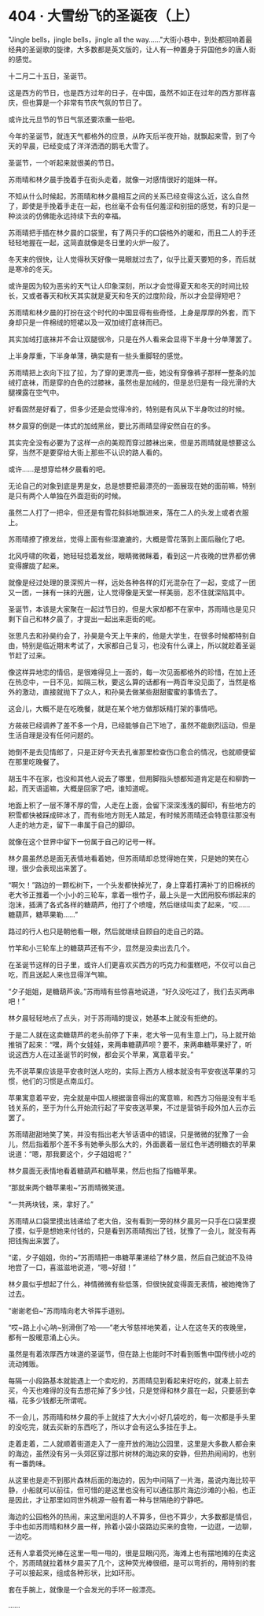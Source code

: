 # 404 · 大雪纷飞的圣诞夜（上）

"Jingle bells，jingle bells，jingle all the
way……"大街小巷中，到处都回响着最经典的圣诞歌的旋律，大多数都是英文版的，让人有一种置身于异国他乡的唐人街的感觉。

十二月二十五日，圣诞节。

这是西方的节日，也是西方过年的日子，在中国，虽然不如正在过年的西方那样喜庆，但也算是一个非常有节庆气氛的节日了。

或许比元旦节的节日气氛还要浓重一些吧。

今年的圣诞节，就连天气都格外的应景，从昨天后半夜开始，就飘起来雪，到了今天的早晨，已经变成了洋洋洒洒的鹅毛大雪了。

圣诞节，一个听起来就很美的节日。

苏雨晴和林夕晨手挽着手在街头走着，就像一对感情很好的姐妹一样。

不知从什么时候起，苏雨晴和林夕晨相互之间的关系已经变得这么近，这么自然了，即使是手挽着手走在一起，也丝毫不会有任何羞涩和别扭的感觉，有的只是一种淡淡的仿佛能永远持续下去的幸福。

苏雨晴把手插在林夕晨的口袋里，有了两只手的口袋格外的暖和，而且二人的手还轻轻地握在一起，这简直就像是冬日里的火炉一般了。

冬天来的很快，让人觉得秋天好像一晃眼就过去了，似乎比夏天要短的多，而后就是寒冷的冬天。

或许是因为较为恶劣的天气让人印象深刻，所以才会觉得夏天和冬天的时间比较长，又或者春天和秋天其实就是夏天和冬天的过度阶段，所以才会显得短吧？

苏雨晴和林夕晨的打扮在这个时代的中国显得有些奇怪，上身是厚厚的外套，而下身却只是一件棉绒的短裙以及一双加绒打底袜而已。

其实加绒打底袜并不会让双腿很冷，只是在外人看来会显得下半身十分单薄罢了。

上半身厚重，下半身单薄，确实是有一些头重脚轻的感觉。

苏雨晴把上衣向下拉了拉，为了穿的更漂亮一些，她没有穿像裤子那样一整条的加绒打底袜，而是穿的白色的过膝袜，虽然也是加绒的，但是总归是有一段光滑的大腿裸露在空气中。

好看固然是好看了，但多少还是会觉得冷的，特别是有风从下半身吹过的时候。

林夕晨穿的倒是一体式的加绒黑丝，要比苏雨晴显得安然自在的多。

其实完全没有必要为了这样一点的美观而穿过膝袜出来，但是苏雨晴就是想要这么穿，当然不是要穿给大街上那些不认识的路人看的。

或许……是想穿给林夕晨看的吧。

无论自己的对象到底是男是女，总是想要把最漂亮的一面展现在她的面前嘛，特别是只有两个人单独在外面逛街的时候。

虽然二人打了一把伞，但还是有雪花斜斜地飘进来，落在二人的头发上或者衣服上。

苏雨晴撩了撩发丝，觉得上面有些湿漉漉的，大概是雪花落到上面后融化了吧。

北风呼啸的吹着，她轻轻捻着发丝，眼睛微微眯着，看到这一片夜晚的世界都仿佛变得朦胧了起来。

就像是经过处理的景深照片一样，远处各种各样的灯光混杂在了一起，变成了一团又一团，一抹有一抹的光圈，让人觉得像是天堂一样美丽，忍不住就深陷其中。

圣诞节，本该是大家聚在一起过节日的，但是大家却都不在家中，苏雨晴也是见只剩下自己和林夕晨了，才提出一起出来逛街的呢。

张思凡去和孙昊约会了，孙昊是今天上午来的，他是大学生，在很多时候都特别自由，特别是临近期末考试了，大家都自己复习，也没有什么课上，所以就趁着圣诞节赶了过来。

像这样异地恋的情侣，是很难得见上一面的，每一次见面都格外的珍惜，在加上还在热恋中，一日不见，如隔三秋，要这么算的话都有一两百年没见面了，当然是格外的激动，直接就抛下了众人，和孙昊去做某些甜甜蜜蜜的事情去了。

这会儿，大概不是在吃晚餐，就是在某个地方做那妖精打架的事情吧。

方莜莜已经调养了差不多一个月，已经能够自己下地了，虽然不能剧烈运动，但是生活自理是没有任何问题的。

她倒不是去见情郎了，只是正好今天去孔雀那里检查伤口愈合的情况，也就顺便留在那里吃晚餐了。

胡玉牛不在家，也没和其他人说去了哪里，但用脚指头想都知道肯定是在和柳韵一起，而天语遥嘛，大概是回家了吧，谁知道呢。

地面上积了一层不薄不厚的雪，人走在上面，会留下深深浅浅的脚印，有些地方的积雪都快被踩成碎冰了，而有些地方则无人踏足，有时候苏雨晴还会特意往那没有人走的地方走，留下一串属于自己的脚印。

就像在这个世界中留下一份属于自己的记号一样。

林夕晨虽然总是面无表情地看着她，但苏雨晴却总觉得她在笑，只是她的笑在心理，很少会表现出来罢了。

“啊欠！”路边的一颗松树下，一个头发都快掉光了，身上穿着打满补丁的旧棉袄的老大爷正推着一个小小的三轮车，拿着一根竹子，最上头是一大团用胶布绑起来的泡沫，插满了各式各样的糖葫芦，他打了个喷嚏，然后继续叫卖了起来，“哎……糖葫芦，糖苹果勒……”

路过的行人也只是朝他看一眼，然后就继续自顾自的走自己的路。

竹竿和小三轮车上的糖葫芦还有不少，显然是没卖出去几个。

在圣诞节这样的日子里，或许人们更喜欢买西方的巧克力和蛋糕吧，不仅可以自己吃，而且送起人来也显得洋气嘛。

“夕子姐姐，是糖葫芦诶。”苏雨晴有些惊喜地说道，“好久没吃过了，我们去买两串吧！”

林夕晨轻轻地点了点头，对于苏雨晴的提议，她基本上就没有拒绝的。

于是二人就在这卖糖葫芦的老头前停了下来，老大爷一见有生意上门，马上就开始推销了起来：“嘿，两个女娃娃，来两串糖葫芦呗？要不，来两串糖苹果好了，听说这西方人在过圣诞节的时候，都会买个苹果，寓意着平安。”

先不说苹果应该是平安夜时送人吃的，实际上西方人根本就没有平安夜送苹果的习惯，他们的习惯是点南瓜灯。

苹果寓意着平安，完全就是中国人根据谐音得出的寓意嘛，和西方习俗是没有半毛钱关系的，至于为什么开始流行起了平安夜送苹果，不过是营销手段外加人云亦云罢了。

苏雨晴甜甜地笑了笑，并没有指出老大爷话语中的错误，只是微微的犹豫了一会儿，然后指着那个差不多有她拳头那么大的，外面裹着一层红色半透明糖衣的苹果说道：“嗯，那我要这个，夕子姐姐呢？”

林夕晨面无表情地看着糖葫芦和糖苹果，然后也指了指糖苹果。

“那就来两个糖苹果啦\~”苏雨晴微笑道。

“一共两块钱，来，拿好了。”

苏雨晴从口袋里摸出钱递给了老大伯，没有看到一旁的林夕晨另一只手在口袋里摸了摸，似乎是想她来付钱的，只是看到苏雨晴掏出了钱，犹豫了一会儿，就没有再把钱掏出来罢了。

“诺，夕子姐姐，你的\~”苏雨晴把一串糖苹果递给了林夕晨，然后自己就迫不及待地尝了一口，喜滋滋地说道，“嗯\~好甜！”

林夕晨似乎想起了什么，神情微微有些低落，但很快就变得面无表情，被她掩饰了过去。

“谢谢老伯\~”苏雨晴向老大爷挥手道别。

“哎\~路上小心呐\~别滑倒了哈——”老大爷慈祥地笑着，让人在这冬天的夜晚里，都有一股暖意涌上心头。

虽然是有着浓厚西方味道的圣诞节，但在路上也能时不时看到贩售中国传统小吃的流动摊贩。

每隔一小段路基本就能遇上一个卖吃的，苏雨晴见到看起来好吃的，就凑上前去买，今天也难得的没有去想花掉了多少钱，只是觉得和林夕晨在一起，只要感到幸福，花多少钱都无所谓呢。

不一会儿，苏雨晴和林夕晨的手上就挂了大大小小好几袋吃的，每一次都是手头里的没吃完，就去买新的东西吃了，所以才会有这么多挂在手上。

走着走着，二人就顺着街道走入了一座开放的海边公园里，这里是大多数人都会来的海边，虽然没有另一头郊区穿过那片树林的海边来的安静，但热热闹闹的，也别有一番韵味。

从这里也是走不到那片森林后面的海边的，因为中间隔了一片海，虽说内海比较平静，小船就可以前往，但可惜的是这里也没有可以通往那片海边沙滩的小船，也正是因此，才让那里如同世外桃源一般有着一种与世隔绝的宁静吧。

海边的公园格外的热闹，来这里闲逛的人不算多，但也不算少，大多数都是情侣，手中也如苏雨晴和林夕晨一样，拎着小袋小袋路边买来的食物，一边逛，一边聊，一边吃。

还有人拿着荧光棒在这里一甩一甩的，很是显眼闪亮，海滩上也有摆地摊的在卖这个，苏雨晴就拉着林夕晨买了几个，这种荧光棒很细，是可以弯折的，用特别的套子可以接起来，组成各种形状，比如环形。

套在手腕上，就像是一个会发光的手环一般漂亮。

……
